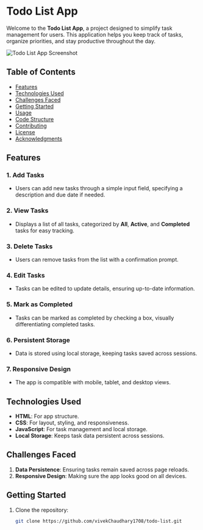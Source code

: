 # Todo List App

Welcome to the **Todo List App**, a project designed to simplify task management for users. This application helps you keep track of tasks, organize priorities, and stay productive throughout the day.

![Todo List App Screenshot](screenshot.png)  <!-- Replace this with a screenshot of your app -->

## Table of Contents

- [Features](#features)
- [Technologies Used](#technologies-used)
- [Challenges Faced](#challenges-faced)
- [Getting Started](#getting-started)
- [Usage](#usage)
- [Code Structure](#code-structure)
- [Contributing](#contributing)
- [License](#license)
- [Acknowledgments](#acknowledgments)

## Features

### 1. Add Tasks
- Users can add new tasks through a simple input field, specifying a description and due date if needed.

### 2. View Tasks
- Displays a list of all tasks, categorized by **All**, **Active**, and **Completed** tasks for easy tracking.

### 3. Delete Tasks
- Users can remove tasks from the list with a confirmation prompt.

### 4. Edit Tasks
- Tasks can be edited to update details, ensuring up-to-date information.

### 5. Mark as Completed
- Tasks can be marked as completed by checking a box, visually differentiating completed tasks.

### 6. Persistent Storage
- Data is stored using local storage, keeping tasks saved across sessions.

### 7. Responsive Design
- The app is compatible with mobile, tablet, and desktop views.

## Technologies Used

- **HTML**: For app structure.
- **CSS**: For layout, styling, and responsiveness.
- **JavaScript**: For task management and local storage.
- **Local Storage**: Keeps task data persistent across sessions.

## Challenges Faced

1. **Data Persistence**: Ensuring tasks remain saved across page reloads.
2. **Responsive Design**: Making sure the app looks good on all devices.

## Getting Started

1. Clone the repository:
   ```bash
   git clone https://github.com/vivekChaudhary1708/todo-list.git


